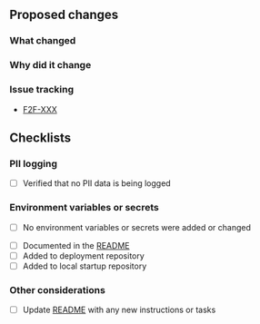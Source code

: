 <!-- Provide a general summary of your changes in the Title above -->
<!-- Include the Jira ticket number in square brackets as prefix, eg `[F2F-XXX] PR Title` -->

## Proposed changes

### What changed

<!-- Describe the changes in detail - the "what"-->

### Why did it change

<!-- Describe the reason these changes were made - the "why" -->

### Issue tracking
<!-- List any related Jira tickets or GitHub issues -->
<!-- List any related ADRs or RFCs -->
<!-- Delete/copy as appropriate -->

- [F2F-XXX](https://govukverify.atlassian.net/browse/F2F-XXX)

## Checklists

### PII logging

- [ ] Verified that no PII data is being logged

### Environment variables or secrets

<!-- Delete if changes DO include new environment variables or secrets -->
- [ ] No environment variables or secrets were added or changed

<!-- Delete if changes DO NOT include new environment variables or secrets -->
- [ ] Documented in the [README](./blob/main/README.md)
- [ ] Added to deployment repository
- [ ] Added to local startup repository

### Other considerations

- [ ] Update [README](./blob/main/README.md) with any new instructions or tasks
